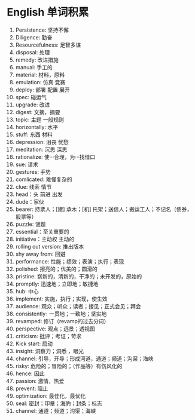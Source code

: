 # English 单词积累

1. Persistence: 坚持不懈
2. Diligence: 勤奋
3. Resourcefulness: 足智多谋
4. disposal: 处理
5. remedy: 改进措施
6. manual: 手工的
7. material: 材料，原料
8. emulation: 仿真 竞赛
9. deploy: 部署 配置 展开
10. spec: 碰运气
11. upgrade: 改进
12. digest: 文摘，摘要
13. topic: 主题 一般规则
14. horizontally: 水平
15. stuff: 东西 材料
16. depression: 沮丧 忧愁
17. meditation: 沉思 深思
18. rationalize: 使···合理，为···找借口
19. sue: 请求
20. gestures:  手势
21. comlicated: 难懂复杂的
22. clue: 线索 情节
23. head：头 前进 出发
24. dude：家伙
25. bearer: 持票人；[建] 承木；[机] 托架；送信人；搬运工人；不记名（债券，股票等）
26. puzzle: 谜题
27. essential：至关重要的
28. initiative：主动权 主动的
29. rolling out version: 推出版本
30. shy away from: 回避
31. performance: 性能；绩效；表演；执行；表现
32. polished: 擦亮的；优美的；圆滑的
33. pristine: 崭新的，清新的，干净的；未开发的，原始的
34. promptly: 迅速地；立即地；敏捷地
35. hub: 中心
36. implement:  实施，执行；实现，使生效
37. audience: 观众；听众；读者；接见；正式会见；拜会
38. consistently : 一贯地；一致地；坚实地
39. revamped: 修订（revamp的过去分词）
40. perspective: 观点；远景；透视图
41. criticism: 批评；考证；苛求
42. Kick start: 启动
43. insight:  洞察力；洞悉 ，眼光
44. channel: 引导，开导；形成河道，通道；频道；沟渠；海峡
45. risky: 危险的；冒险的；（作品等）有伤风化的
46. hence: 因此
47. passion: 激情，热爱
48. prevent: 阻止
49. optimization: 最佳化，最优化
50. seal:  密封；印章；海豹；封条；标志
51. channel:  通道；频道；沟渠；海峡
